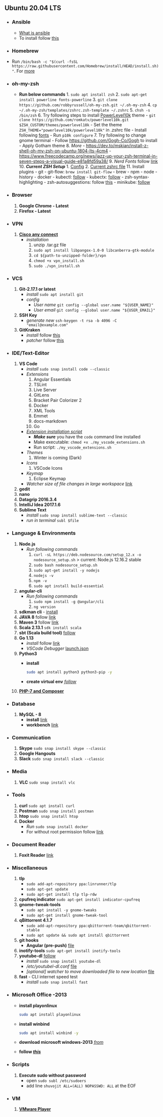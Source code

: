 ## Ubuntu 20.04 LTS

- ### Ansible
  
  - [What is ansible][9]
  - To install follow [this][8]

- ### Homebrew

- Run `/bin/bash -c "$(curl -fsSL https://raw.githubusercontent.com/Homebrew/install/HEAD/install.sh)"`. For [more][15]

- ### oh-my-zsh

  - **Run below commands**
        1. `sudo apt install zsh`
        2. `sudo apt-get install powerline fonts-powerline`
        3. `git clone https://github.com/robbyrussell/oh-my-zsh.git ~/.oh-my-zsh`
        4. `cp ~/.oh-my-zsh/templates/zshrc.zsh-template ~/.zshrc`
        5. `chsh -s /bin/zsh`
        6. Try following steps to install [PowerLevel10k][10] theme
            - `git clone https://github.com/romkatv/powerlevel10k.git $ZSH_CUSTOM/themes/powerlevel10k`
            - Set the theme `ZSH_THEME="powerlevel10k/powerlevel10k"` in .zshrc file
            - Install following [fonts][11]
            - Run `p10k configure`
        7. Try following to change gnome terminal
            - Follow <https://github.com/Gogh-Co/Gogh> to install
            - Apply Gotham theme
        8. _More_
            - <https://dev.to/mskian/install-z-shell-oh-my-zsh-on-ubuntu-1804-lts-4cm4>
            - <https://www.freecodecamp.org/news/jazz-up-your-zsh-terminal-in-seven-steps-a-visual-guide-e81a8fd59a38/>
        9.  *Nerd Fonts* follow [link](https://github.com/ryanoasis/nerd-fonts#option-6-ad-hoc-curl-download)
        10. ___Current ZSH Setup___
           1. [Config][2]
           2. [Current zshrc file][3]
        11. Install plugins
            - git
            - git-flow: `brew install git-flow`
            - brew
            - npm
            - node
            - history
            - docker
            - kubectl: [follow][12]
            - kubectx: [follow][13]
            - zsh-syntax-highlighting
            - zsh-autosuggestions: follow [this][13]
            - minikube: [follow][14]

- ### Browser

    1. **Google Chrome - Latest**
    2. **Firefox - Latest**

- ### VPN

    1. [**Cisco any connect**][1]
        - *installation*
            1. unzip .tar.gz file
            2. `sudo apt install libpangox-1.0-0 libcanberra-gtk-module`
            3. `cd ${path-to-unzipped-folder}/vpn`
            4. `chmod +x vpn_install.sh`
            5. `sudo ./vpn_install.sh`

- ### VCS

    1. **Git-2.17.1 or latest**
        - *install*  `sudo apt install git`
        - *config*
            - *User name*  `git config --global user.name "${USER_NAME}"`
            - *User email*  `git config --global user.name "${USER_EMAIL}"`
    2. **SSH Key**
        - *generate new* `ssh-keygen -t rsa -b 4096 -C "email@example.com"`
    3. **GitKraken**
        - *install* follow [this][5]
        - *patcher* follow [this][6]

- ### IDE/Text-Editor

    1. **VS Code**
        - *install* `sudo snap install code --classic`
        - *Extensions*
            1. Angular Essentials
            2. TSLint
            3. Live Server
            4. GitLens
            5. Bracket Pair Colorizer 2
            6. Docker
            7. XML Tools
            8. Emmet
            9. docs-markdown
            10. Go
        - [*Extension installation script*][4]
           - _**Make sure**_ you have the ``code`` command line installed
           - Make executable: `chmod +x ./my_vscode_extensions.sh`
           - Run script: `./my_vscode_extensions.sh`
        - *Themes*
            1. Winter is coming (Dark)
        - *Icons*
            1. VSCode Icons
        - *Keymap*
            1. Eclipse Keymap
        - *Watcher size of file changes in large workspace* [link](https://code.visualstudio.com/docs/setup/linux#_visual-studio-code-is-unable-to-watch-for-file-changes-in-this-large-workspace-error-enospc)
    2. **gedit**
    3. **nano**
    4. **Datagrip 2016.3.4**
    5. **IntelliJ Idea 2017.1.6**
    6. **Sublime Text**
        - *install* `sudo snap install sublime-text --classic`
        - *run in terminal* `subl $file`

- ### Language & Environments

    1. **Node.js**
        - *Run following commands*
            1. `curl -sL https://deb.nodesource.com/setup_12.x -o nodesource_setup.sh` > current: Node.js 12.16.2 stable
            2. `sudo bash nodesource_setup.sh`
            3. `sudo apt-get install -y nodejs`
            4. `nodejs -v`
            5. `npm -v`
            6. `sudo apt install build-essential`
    2. **angular-cli**
        - *Run following commands*
            1. `sudo npm install -g @angular/cli`
            2. `ng version`
    3. **sdkman cli** - [install](https://sdkman.io/install)
    4. **JAVA 8** follow [link](https://www.fosstechnix.com/install-oracle-java-8-on-ubuntu/)
    5. **Maven 3** follow [link](https://www.vultr.com/docs/how-to-install-apache-maven-on-ubuntu-16-04)
    6. **Scala 2.13.1** `sdk install scala`
    7. **sbt (Scala build tool)** [follow](https://www.scala-sbt.org/download.html?_ga=2.179985249.491955621.1587575220-146846830.1587499294)
    8. **Go 1.13**
        - *install* follow [link](https://linuxize.com/post/how-to-install-go-on-ubuntu-18-04/)
        - *VSCode Debugger* [launch.json](https://gist.github.com/ParthoShuvo/dec4add75cb67b88b38c7035e7ee0c79)
    9. **Python3**
       - **install**

            ```bash
            sudo apt install python3 python3-pip -y
            ```

       - **create virtual env** [_follow_](https://www.digitalocean.com/community/tutorials/how-to-install-python-3-and-set-up-a-programming-environment-on-an-ubuntu-20-04-server)
    10. [**PHP-7 and Composer**][7]

- ### Database

    1. **MySQL - 8**
        - **install** [link](https://www.digitalocean.com/community/tutorials/how-to-install-mysql-on-ubuntu-20-04-quickstart)
        - **workbench** [link](https://dev.mysql.com/downloads/workbench/)

- ### Communication

    1. **Skype** `sudo snap install skype --classic`
    2. **Google Hangouts**
    3. **Slack** `sudo snap install slack --classic`

- ### Media

    1. **VLC** `sudo snap install vlc`

- ### Tools

    1. **curl** `sudo apt install curl`
    2. **Postman** `sudo snap install postman`
    3. **htop** `sudo snap install htop`
    4. **Docker**
        - *Run* `sudo snap install docker`
        - For without root permission follow [link](https://stackoverflow.com/questions/48957195/how-to-fix-docker-got-permission-denied-issue)

- ### Document Reader

    1. **Foxit Reader** [link](http://ubuntuhandbook.org/index.php/2015/09/install-foxit-reader-in-ubuntu/)

- ### Miscellaneous

    1. **tlp**
        - `sudo add-apt-repository ppa:linrunner/tlp`
        - `sudo apt-get update`
        - `sudo apt-get install tlp tlp-rdw`
    2. **cpufreq indicator** `sudo apt-get install indicator-cpufreq`
    3. **gnome-tweak-tools**
        - `sudo apt install -y gnome-tweaks`
        - `sudo apt-get install gnome-tweak-tool`
    4. **qBittorrent 4.1.7**
        - `sudo add-apt-repository ppa:qbittorrent-team/qbittorrent-stable`
        - `sudo apt update && sudo apt install qbittorrent`
    5. **git hooks**
        - **Angular (pre-push)** [file](https://gist.github.com/ParthoShuvo/3a3ae1a949e1c13af2db03cc93a200fc)
    6. **inotify-tools** `sudo apt-get install inotify-tools`
    7. **youtube-dl** [follow](https://github.com/ytdl-org/youtube-dl)
        - *install* `sudo snap install youtube-dl`
        - */etc/youtubel-dl.conf* [file](https://gist.github.com/ParthoShuvo/d3954c9424b7e0f5ca5952a058d51517)
        - *[optional] watcher to move downloaded file to new location* [file](https://gist.github.com/ParthoShuvo/98a30413d2bdddeb80d1379747c49bac)
    8. **fast** - CLI internet speed test
        - *install* `sudo snap install fast`

- ### Microsoft Office -2013

  - **install playonlinux**

    ```bash
    sudo apt install playonlinux
    ```

  - **install winbind**

    ```bash
    sudo apt install winbind -y
    ```

  - **download microsoft windows-2013** [_from_](https://drive.google.com/file/d/1v2TdcR99TcjZyIUbKgeP-qvsUxZjRvQj/view?usp=sharing)
  - **follow [_this_](https://www.youtube.com/watch?v=Vf8zr096mYQ&ab_channel=DistroTester)**

- ### Scripts

    1. **Execute sudo without password**
        - open `sudo subl /etc/sudoers`
        - add line `shuvojit ALL=(ALL) NOPASSWD: ALL` at the EOF

- ### VM

    1. [**VMware Player**](https://itsfoss.com/install-vmware-player-ubuntu-1310/)

[16]: https://github.com/ahmetb/kubectx
[15]: https://brew.sh/
[14]: https://minikube.sigs.k8s.io/docs/commands/completion/#:~:text=minikube%20shell%20completion%20for%20the%20given%20shell
[13]: https://github.com/zsh-users/zsh-autosuggestions/blob/master/INSTALL.md
[12]: https://kubernetes.io/docs/tasks/tools/included/optional-kubectl-configs-zsh/
[11]: https://github.com/romkatv/powerlevel10k#:~:text=download%20these%20four%20ttf%20files
[10]: https://github.com/romkatv/powerlevel10k#fonts
[9]: https://www.youtube.com/watch?v=1id6ERvfozo&ab_channel=TechWorldwithNana
[8]: https://docs.ansible.com/ansible/latest/installation_guide/intro_installation.html#installing-ansible-on-ubuntu
[7]: https://www.digitalocean.com/community/tutorials/how-to-install-and-use-composer-on-ubuntu-20-04
[6]: https://github.com/5cr1pt/GitCracken
[5]: https://gist.github.com/ParthoShuvo/f5e716989103c7db1b8c7a38fc3b243e
[1]: https://drive.google.com/file/d/1sRXrfgyVo2qbxCgmAup3GDtXMxQyBK_D/view?usp=sharing
[2]: https://github.com/ParthoShuvo/dev-environment/blob/master/zsh
[3]: https://github.com/ParthoShuvo/dev-environment/blob/master/zsh/zshrc
[4]: https://github.com/ParthoShuvo/dev-environment/blob/master/my_vscode_extensions.sh
